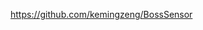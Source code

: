 

<!--
 * @version:
 * @Author:  StevenJokess https://github.com/StevenJokess
 * @Date: 2020-12-31 16:28:27
 * @LastEditors:  StevenJokess https://github.com/StevenJokess
 * @LastEditTime: 2020-12-31 16:29:12
 * @Description:
 * @TODO::
 * @Reference:https://www.yuque.com/u284316/mesmph/uuuuu#LsKnF
-->

https://github.com/kemingzeng/BossSensor

